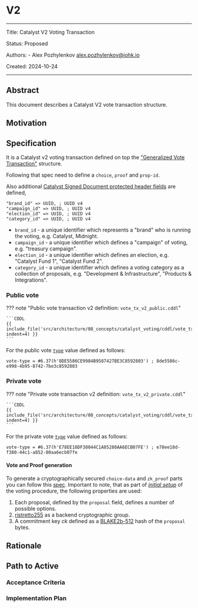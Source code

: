 # V2

---

Title: Catalyst V2 Voting Transaction

Status: Proposed

Authors:
    - Alex Pozhylenkov <alex.pozhylenkov@iohk.io>

Created: 2024-10-24

---

## Abstract

This document describes a Catalyst V2 vote transaction structure.

## Motivation

## Specification

It is a Catalyst v2 voting transaction
defined on top the ["Generalized Vote Transaction"](./gen_vote_tx.md#specification) structure.

Following that spec need to define a `choice`, `proof` and `prop-id`.

Also additional [Catalyst Signed Document protected header fields](./../signed_doc/spec.md#catalyst-signed-document-fields) are defined,

```CDDL
"brand_id" => UUID, ; UUID v4
"campaign_id" => UUID, ; UUID v4
"election_id" => UUID, ; UUID v4
"category_id" => UUID, ; UUID v4
```

* `brand_id` - a unique identifier which represents a "brand" who is running the voting,
    e.g. Catalyst, Midnight.
* `campaign_id` - a unique identifier which defines a "campaign" of voting,
    e.g. "treasury campaign".
* `election_id` - a unique identifier which defines an election,
    e.g. "Catalyst Fund 1", "Catalyst Fund 2".
* `category_id` - a unique identifier which defines a voting category as a collection of proposals,
    e.g. "Development & Infrastructure", "Products & Integrations".

### Public vote

<!-- markdownlint-disable max-one-sentence-per-line code-block-style -->
??? note "Public vote transaction v2 definition: `vote_tx_v2_public.cddl`"

    ```CDDL
    {{ include_file('src/architecture/08_concepts/catalyst_voting/cddl/vote_tx_v2_public.cddl', indent=4) }}
    ```
<!-- markdownlint-enable max-one-sentence-per-line code-block-style -->

For the public vote [`type`](./../signed_doc/spec.md#type) value defined as follows:

```CDDL
vote-type = #6.37(h'8DE5586CE9984B9587427BE3C8592803') ; 8de5586c-e998-4b95-8742-7be3c8592803
```

### Private vote

<!-- markdownlint-disable max-one-sentence-per-line code-block-style -->
??? note "Private vote transaction v2 definition: `vote_tx_v2_private.cddl`"

    ```CDDL
    {{ include_file('src/architecture/08_concepts/catalyst_voting/cddl/vote_tx_v2_private.cddl', indent=4) }}
    ```
<!-- markdownlint-enable max-one-sentence-per-line code-block-style -->

For the private vote [`type`](./../signed_doc/spec.md#type) value defined as follows:

```CDDL
vote-type = #6.37(h'E78EE18DF38044C1A85280AA6ECB07FE') ; e78ee18d-f380-44c1-a852-80aa6ecb07fe
```

#### Vote and Proof generation

To generate a cryptographically secured `choice-data` and `zk_proof` parts you can follow this [spec](./crypto.md#vote).
Important to note,
that as part of [*initial setup*](./crypto.md#initial-setup) of the voting procedure,
the following properties are used:

1. Each proposal, defined by the `proposal` field, defines a number of possible options.
2. [ristretto255] as a backend cryptographic group.
3. A commitment key $ck$ defined as a [BLAKE2b-512] hash of the `proposal` bytes.

## Rationale

## Path to Active

### Acceptance Criteria
<!-- Describes what are the acceptance criteria whereby a proposal becomes 'Active' -->

### Implementation Plan
<!-- A plan to meet those criteria or `N/A` if an implementation plan is not applicable. -->

<!-- OPTIONAL SECTIONS: see CIP-0001 > Document > Structure table -->

[BLAKE2b-512]: https://www.blake2.net/blake2.pdf
[ristretto255]: https://ristretto.group
